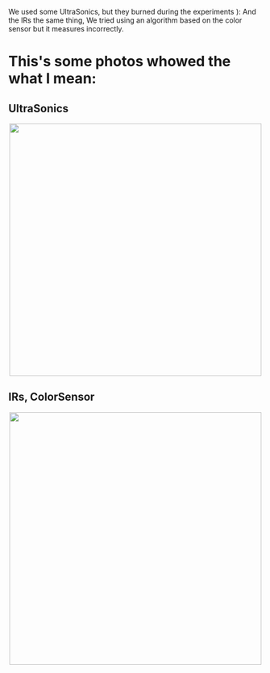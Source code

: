 We used some UltraSonics, but they burned during the experiments ):
And the IRs the same thing, We tried using an algorithm based on the color sensor but it measures incorrectly.

This's some photos whowed the what I mean:
=========================================
## UltraSonics

<p align="center">
  <img src="https://github.com/user-attachments/assets/317b1b24-3fd6-4d9d-9086-a822926bb834" width="500">
</p>

## IRs, ColorSensor

<p align="center">
  <img src="https://github.com/user-attachments/assets/1521a3a6-c4a5-4144-9fb0-0907f7e61413" width="500">
</p>

